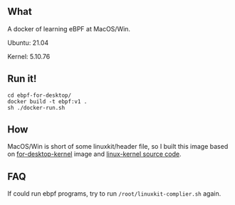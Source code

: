 ## What
A docker of learning eBPF at MacOS/Win.

Ubuntu: 21.04

Kernel: 5.10.76

## Run it!
```
cd ebpf-for-desktop/
docker build -t ebpf:v1 .
sh ./docker-run.sh
```

## How
MacOS/Win is short of some linuxkit/header file, so I built this image based on 
[for-desktop-kernel](https://hub.docker.com/r/docker/for-desktop-kernel) image
and [linux-kernel source code](https://mirrors.aliyun.com/linux-kernel/v5.x/linux-5.10.76.tar.gz).


## FAQ
If could run ebpf programs, try to run `/root/linuxkit-complier.sh` again.
